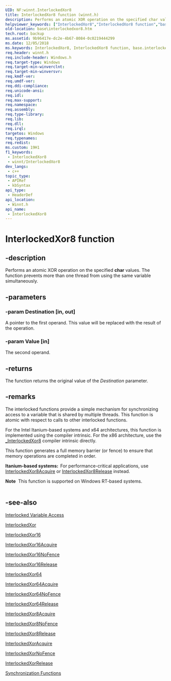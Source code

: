 ```yaml
---
UID: NF:winnt.InterlockedXor8
title: InterlockedXor8 function (winnt.h)
description: Performs an atomic XOR operation on the specified char values.
helpviewer_keywords: ["InterlockedXor8","InterlockedXor8 function","base.interlockedxor8","winnt/InterlockedXor8"]
old-location: base\interlockedxor8.htm
tech.root: backup
ms.assetid: 9b96417e-dc2e-4b67-8084-0c0219444299
ms.date: 12/05/2018
ms.keywords: InterlockedXor8, InterlockedXor8 function, base.interlockedxor8, winnt/InterlockedXor8
req.header: winnt.h
req.include-header: Windows.h
req.target-type: Windows
req.target-min-winverclnt: 
req.target-min-winversvr: 
req.kmdf-ver: 
req.umdf-ver: 
req.ddi-compliance: 
req.unicode-ansi: 
req.idl: 
req.max-support: 
req.namespace: 
req.assembly: 
req.type-library: 
req.lib: 
req.dll: 
req.irql: 
targetos: Windows
req.typenames: 
req.redist: 
ms.custom: 19H1
f1_keywords:
 - InterlockedXor8
 - winnt/InterlockedXor8
dev_langs:
 - c++
topic_type:
 - APIRef
 - kbSyntax
api_type:
 - HeaderDef
api_location:
 - Winnt.h
api_name:
 - InterlockedXor8
---
```


# InterlockedXor8 function


## -description

Performs an atomic XOR operation on the specified <b>char</b> values. The function prevents more than one thread from using the same variable simultaneously.

## -parameters

### -param Destination [in, out]

A pointer to the first operand. This value will be replaced with the result of the operation.

### -param Value [in]

The second operand.

## -returns

The function returns the original value of the <i>Destination</i> parameter.

## -remarks

The interlocked functions provide a simple mechanism for synchronizing access to a variable that is shared by multiple threads. This function is atomic with respect to calls to other interlocked functions.

For the Intel Itanium-based systems and x64 architectures, this function is implemented using the compiler intrinsic. For the x86 architecture, use the <a href="https://docs.microsoft.com/previous-versions/a8swb4hb(v=vs.85)">_InterlockedXor8</a> compiler intrinsic directly.

This function  generates a full memory barrier (or fence) to ensure that memory operations are completed in order.

<b>Itanium-based systems:  </b>For performance-critical applications, use <a href="https://docs.microsoft.com/previous-versions/windows/desktop/legacy/ms684112(v=vs.85)">InterlockedXor8Acquire</a> or <a href="https://docs.microsoft.com/previous-versions/windows/desktop/legacy/ms684113(v=vs.85)">InterlockedXor8Release</a> instead.

<div class="alert"><b>Note</b>  This function is supported on Windows RT-based systems.</div>
<div> </div>

## -see-also

<a href="https://docs.microsoft.com/windows/desktop/Sync/interlocked-variable-access">Interlocked Variable Access</a>



<a href="https://docs.microsoft.com/windows/desktop/api/winbase/nf-winbase-interlockedxor">InterlockedXor</a>



<a href="https://docs.microsoft.com/windows/desktop/api/winnt/nf-winnt-interlockedxor16">InterlockedXor16</a>



<a href="https://docs.microsoft.com/previous-versions/windows/desktop/legacy/ms684026(v=vs.85)">InterlockedXor16Acquire</a>



<a href="https://docs.microsoft.com/previous-versions/windows/desktop/legacy/hh972674(v=vs.85)">InterlockedXor16NoFence</a>



<a href="https://docs.microsoft.com/previous-versions/windows/desktop/legacy/ms684033(v=vs.85)">InterlockedXor16Release</a>



<a href="https://docs.microsoft.com/windows/desktop/api/winnt/nf-winnt-interlockedxor64">InterlockedXor64</a>



<a href="https://docs.microsoft.com/previous-versions/windows/desktop/legacy/ms684107(v=vs.85)">InterlockedXor64Acquire</a>



<a href="https://docs.microsoft.com/previous-versions/windows/desktop/legacy/hh972675(v=vs.85)">InterlockedXor64NoFence</a>



<a href="https://docs.microsoft.com/previous-versions/windows/desktop/legacy/ms684108(v=vs.85)">InterlockedXor64Release</a>



<a href="https://docs.microsoft.com/previous-versions/windows/desktop/legacy/ms684112(v=vs.85)">InterlockedXor8Acquire</a>



<a href="https://docs.microsoft.com/previous-versions/windows/desktop/legacy/hh972676(v=vs.85)">InterlockedXor8NoFence</a>



<a href="https://docs.microsoft.com/previous-versions/windows/desktop/legacy/ms684113(v=vs.85)">InterlockedXor8Release</a>



<a href="https://docs.microsoft.com/previous-versions/windows/desktop/legacy/ms684117(v=vs.85)">InterlockedXorAcquire</a>



<a href="https://docs.microsoft.com/previous-versions/windows/desktop/legacy/hh972677(v=vs.85)">InterlockedXorNoFence</a>



<a href="https://docs.microsoft.com/previous-versions/windows/desktop/legacy/ms684118(v=vs.85)">InterlockedXorRelease</a>



<a href="https://docs.microsoft.com/windows/desktop/Sync/synchronization-functions">Synchronization Functions</a>

